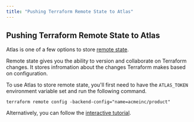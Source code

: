 ```yaml
---
title: "Pushing Terraform Remote State to Atlas"
---
```


## Pushing Terraform Remote State to Atlas

Atlas is one of a few options to store [remote state](/help/terraform/state).

Remote state gives you the ability to version and collaborate on Terraform changes. It
stores infromation about the changes Terraform makes based on configuration.

To use Atlas to store remote state, you'll first need to have the
`ATLAS_TOKEN` environment variable set and run the following command.

    terraform remote config -backend-config="name=acmeinc/product"

Alternatively, you can follow the [interactive tutorial](/tutorial/terraform).
